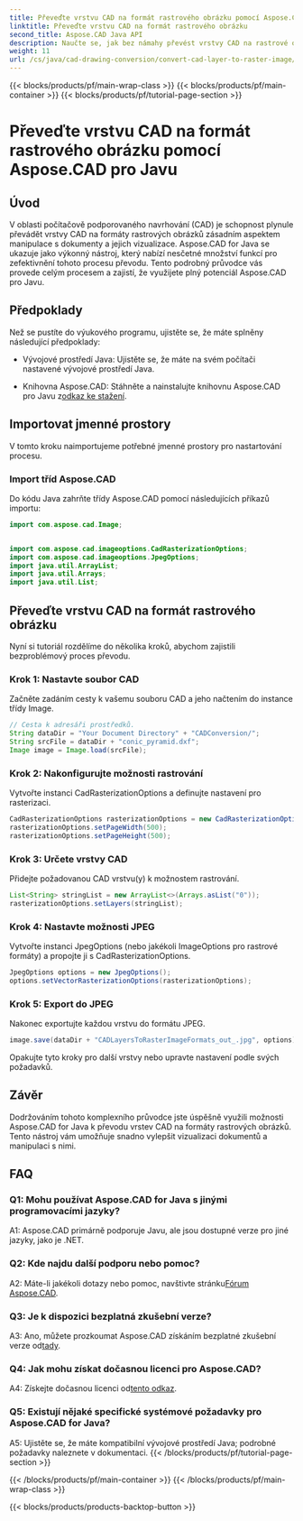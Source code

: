 ```yaml
---
title: Převeďte vrstvu CAD na formát rastrového obrázku pomocí Aspose.CAD pro Javu
linktitle: Převeďte vrstvu CAD na formát rastrového obrázku
second_title: Aspose.CAD Java API
description: Naučte se, jak bez námahy převést vrstvy CAD na rastrové obrázky pomocí Aspose.CAD for Java. Postupujte podle našeho podrobného průvodce pro bezproblémovou vizualizaci dokumentů.
weight: 11
url: /cs/java/cad-drawing-conversion/convert-cad-layer-to-raster-image/
---
```


{{< blocks/products/pf/main-wrap-class >}}
{{< blocks/products/pf/main-container >}}
{{< blocks/products/pf/tutorial-page-section >}}

# Převeďte vrstvu CAD na formát rastrového obrázku pomocí Aspose.CAD pro Javu

## Úvod

V oblasti počítačově podporovaného navrhování (CAD) je schopnost plynule převádět vrstvy CAD na formáty rastrových obrázků zásadním aspektem manipulace s dokumenty a jejich vizualizace. Aspose.CAD for Java se ukazuje jako výkonný nástroj, který nabízí nesčetné množství funkcí pro zefektivnění tohoto procesu převodu. Tento podrobný průvodce vás provede celým procesem a zajistí, že využijete plný potenciál Aspose.CAD pro Javu.

## Předpoklady

Než se pustíte do výukového programu, ujistěte se, že máte splněny následující předpoklady:

- Vývojové prostředí Java: Ujistěte se, že máte na svém počítači nastavené vývojové prostředí Java.

-  Knihovna Aspose.CAD: Stáhněte a nainstalujte knihovnu Aspose.CAD pro Javu z[odkaz ke stažení](https://releases.aspose.com/cad/java/).

## Importovat jmenné prostory

V tomto kroku naimportujeme potřebné jmenné prostory pro nastartování procesu.

### Import tříd Aspose.CAD

Do kódu Java zahrňte třídy Aspose.CAD pomocí následujících příkazů importu:

```java
import com.aspose.cad.Image;


import com.aspose.cad.imageoptions.CadRasterizationOptions;
import com.aspose.cad.imageoptions.JpegOptions;
import java.util.ArrayList;
import java.util.Arrays;
import java.util.List;
```

## Převeďte vrstvu CAD na formát rastrového obrázku

Nyní si tutoriál rozdělíme do několika kroků, abychom zajistili bezproblémový proces převodu.

### Krok 1: Nastavte soubor CAD

Začněte zadáním cesty k vašemu souboru CAD a jeho načtením do instance třídy Image.

```java
// Cesta k adresáři prostředků.
String dataDir = "Your Document Directory" + "CADConversion/";
String srcFile = dataDir + "conic_pyramid.dxf";
Image image = Image.load(srcFile);
```

### Krok 2: Nakonfigurujte možnosti rastrování

Vytvořte instanci CadRasterizationOptions a definujte nastavení pro rasterizaci.

```java
CadRasterizationOptions rasterizationOptions = new CadRasterizationOptions();
rasterizationOptions.setPageWidth(500);
rasterizationOptions.setPageHeight(500);
```

### Krok 3: Určete vrstvy CAD

Přidejte požadovanou CAD vrstvu(y) k možnostem rastrování.

```java
List<String> stringList = new ArrayList<>(Arrays.asList("0"));
rasterizationOptions.setLayers(stringList);
```

### Krok 4: Nastavte možnosti JPEG

Vytvořte instanci JpegOptions (nebo jakékoli ImageOptions pro rastrové formáty) a propojte ji s CadRasterizationOptions.

```java
JpegOptions options = new JpegOptions();
options.setVectorRasterizationOptions(rasterizationOptions);
```

### Krok 5: Export do JPEG

Nakonec exportujte každou vrstvu do formátu JPEG.

```java
image.save(dataDir + "CADLayersToRasterImageFormats_out_.jpg", options);
```

Opakujte tyto kroky pro další vrstvy nebo upravte nastavení podle svých požadavků.

## Závěr

Dodržováním tohoto komplexního průvodce jste úspěšně využili možnosti Aspose.CAD for Java k převodu vrstev CAD na formáty rastrových obrázků. Tento nástroj vám umožňuje snadno vylepšit vizualizaci dokumentů a manipulaci s nimi.

## FAQ

### Q1: Mohu používat Aspose.CAD for Java s jinými programovacími jazyky?

A1: Aspose.CAD primárně podporuje Javu, ale jsou dostupné verze pro jiné jazyky, jako je .NET.

### Q2: Kde najdu další podporu nebo pomoc?

 A2: Máte-li jakékoli dotazy nebo pomoc, navštivte stránku[Fórum Aspose.CAD](https://forum.aspose.com/c/cad/19).

### Q3: Je k dispozici bezplatná zkušební verze?

 A3: Ano, můžete prozkoumat Aspose.CAD získáním bezplatné zkušební verze od[tady](https://releases.aspose.com/).

### Q4: Jak mohu získat dočasnou licenci pro Aspose.CAD?

 A4: Získejte dočasnou licenci od[tento odkaz](https://purchase.aspose.com/temporary-license/).

### Q5: Existují nějaké specifické systémové požadavky pro Aspose.CAD for Java?

A5: Ujistěte se, že máte kompatibilní vývojové prostředí Java; podrobné požadavky naleznete v dokumentaci.
{{< /blocks/products/pf/tutorial-page-section >}}

{{< /blocks/products/pf/main-container >}}
{{< /blocks/products/pf/main-wrap-class >}}

{{< blocks/products/products-backtop-button >}}
